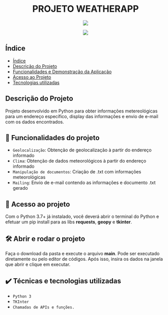 <h1 align="center">PROJETO WEATHERAPP</h1>
<p align="center">
<img src="https://img.shields.io/pypi/pyversions/requests?color=green&label=Python&logo=python&logoColor=blue&style=plastic"/>
</p>
<p align="center">
<img src="https://img.shields.io/github/followers/pedroandi?label=Follow&logo=github&style=social"/>
</p>

## Índice 

* [Índice](#índice)
* [Descrição do Projeto](#descrição-do-projeto)
* [Funcionalidades e Demonstração da Aplicação](#funcionalidades-e-demonstração-da-aplicação)
* [Acesso ao Projeto](#acesso-ao-projeto)
* [Tecnologias utilizadas](#tecnologias-utilizadas)

## Descrição do Projeto

Projeto desenvolvido em Python para obter informações metereológicas para um endereço específico, display das informações e envio de e-mail com os dados encontrados.

## :hammer: Funcionalidades do projeto

- `Geolocalização`: Obtenção de geolocalização à partir do endereço informado
- `Clima`: Obtenção de dados meteorológicos à partir do endereço informado
- `Manipulação de documentos`: Criação de .txt com informações meteorológicas
- `Mailing`: Envio de e-mail contendo as informações e documento .txt gerado

## 📁 Acesso ao projeto

Com o Python 3.7+ já instalado, você deverá abrir o terminal do Python e efetuar um pip install para as libs **requests**, **geopy** e **tkinter**.

## 🛠️ Abrir e rodar o projeto

Faça o download da pasta e execute o arquivo **main**. Pode ser executado diretamente ou pelo editor de códigos. Após isso, insira os dados na janela que abrir e clique em executar.

## ✔️ Técnicas e tecnologias utilizadas

- ``Python 3``
- ``TKInter``
- ``Chamadas de APIs e funções.``

